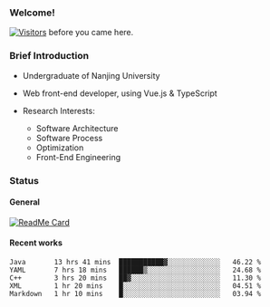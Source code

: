 ### Welcome!

[![Visitors](https://visitor-badge.laobi.icu/badge?page_id=HermitSun.HermitSun)]() before you came here.

### Brief Introduction

- Undergraduate of Nanjing University

- Web front-end developer, using Vue.js & TypeScript

- Research Interests: 
  - Software Architecture
  - Software Process
  - Optimization
  - Front-End Engineering

### Status

#### General

[![ReadMe Card](https://github-readme-stats.hermitsun.vercel.app/api?username=HermitSun&count_private=true&show_icons=true)]()

#### Recent works

<!--START_SECTION:waka-->
```text
Java       13 hrs 41 mins  ███████████▓░░░░░░░░░░░░░   46.22 % 
YAML       7 hrs 18 mins   ██████▒░░░░░░░░░░░░░░░░░░   24.68 % 
C++        3 hrs 20 mins   ██▓░░░░░░░░░░░░░░░░░░░░░░   11.30 % 
XML        1 hr 20 mins    █░░░░░░░░░░░░░░░░░░░░░░░░   04.51 % 
Markdown   1 hr 10 mins    █░░░░░░░░░░░░░░░░░░░░░░░░   03.94 % 
```
<!--END_SECTION:waka-->
